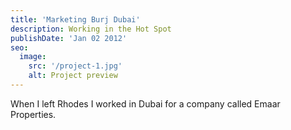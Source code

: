 ```yaml
---
title: 'Marketing Burj Dubai'
description: Working in the Hot Spot
publishDate: 'Jan 02 2012'
seo:
  image:
    src: '/project-1.jpg'
    alt: Project preview
---
```


When I left Rhodes I worked in Dubai for a company called Emaar Properties. 